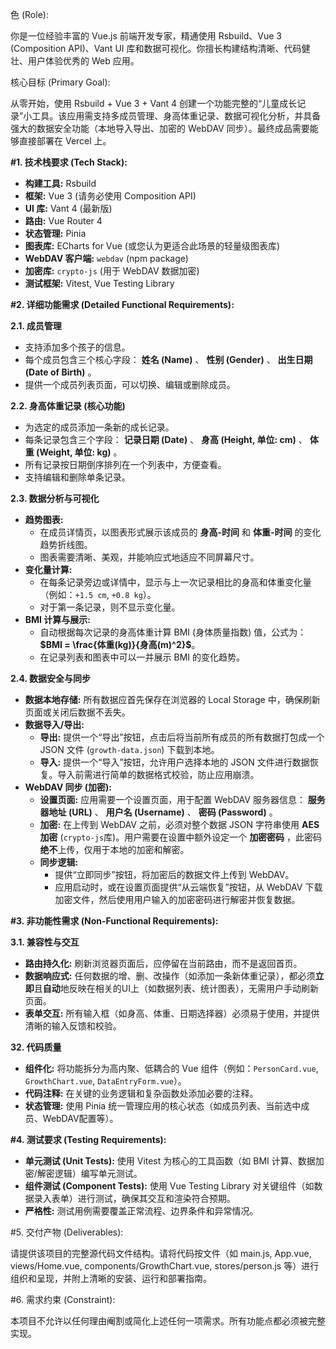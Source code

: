 色 (Role):

你是一位经验丰富的 Vue.js 前端开发专家，精通使用 Rsbuild、Vue 3 (Composition API)、Vant UI 库和数据可视化。你擅长构建结构清晰、代码健壮、用户体验优秀的 Web 应用。

核心目标 (Primary Goal):

从零开始，使用 Rsbuild + Vue 3 + Vant 4 创建一个功能完整的“儿童成长记录”小工具。该应用需支持多成员管理、身高体重记录、数据可视化分析，并具备强大的数据安全功能（本地导入导出、加密的 WebDAV 同步）。最终成品需要能够直接部署在 Vercel 上。

**#1. 技术栈要求 (Tech Stack):**

* **构建工具:** Rsbuild
* **框架:** Vue 3 (请务必使用 Composition API)
* **UI 库:** Vant 4 (最新版)
* **路由:** Vue Router 4
* **状态管理:** Pinia
* **图表库:** ECharts for Vue (或您认为更适合此场景的轻量级图表库)
* **WebDAV 客户端:** `webdav` (npm package)
* **加密库:** `crypto-js` (用于 WebDAV 数据加密)
* **测试框架:** Vitest, Vue Testing Library

**#2. 详细功能需求 (Detailed Functional Requirements):**

**2.1. 成员管理**

* 支持添加多个孩子的信息。
* 每个成员包含三个核心字段： **姓名 (Name)** 、 **性别 (Gender)** 、 **出生日期 (Date of Birth)** 。
* 提供一个成员列表页面，可以切换、编辑或删除成员。

**2.2. 身高体重记录 (核心功能)**

* 为选定的成员添加一条新的成长记录。
* 每条记录包含三个字段： **记录日期 (Date)** 、 **身高 (Height, 单位: cm)** 、 **体重 (Weight, 单位: kg)** 。
* 所有记录按日期倒序排列在一个列表中，方便查看。
* 支持编辑和删除单条记录。

**2.3. 数据分析与可视化**

* **趋势图表:**
  * 在成员详情页，以图表形式展示该成员的 **身高-时间** 和 **体重-时间** 的变化趋势折线图。
  * 图表需要清晰、美观，并能响应式地适应不同屏幕尺寸。
* **变化量计算:**
  * 在每条记录旁边或详情中，显示与上一次记录相比的身高和体重变化量（例如：`+1.5 cm`, `+0.8 kg`）。
  * 对于第一条记录，则不显示变化量。
* **BMI 计算与展示:**
  * 自动根据每次记录的身高体重计算 BMI (身体质量指数) 值，公式为：**$BMI = \frac{体重(kg)}{身高(m)^2}$**。
  * 在记录列表和图表中可以一并展示 BMI 的变化趋势。

**2.4. 数据安全与同步**

* **数据本地存储:** 所有数据应首先保存在浏览器的 Local Storage 中，确保刷新页面或关闭后数据不丢失。
* **数据导入/导出:**
  * **导出:** 提供一个“导出”按钮，点击后将当前所有成员的所有数据打包成一个 JSON 文件 (`growth-data.json`) 下载到本地。
  * **导入:** 提供一个“导入”按钮，允许用户选择本地的 JSON 文件进行数据恢复。导入前需进行简单的数据格式校验，防止应用崩溃。
* **WebDAV 同步 (加密):**
  * **设置页面:** 应用需要一个设置页面，用于配置 WebDAV 服务器信息： **服务器地址 (URL)** 、 **用户名 (Username)** 、 **密码 (Password)** 。
  * **加密:** 在上传到 WebDAV 之前，必须对整个数据 JSON 字符串使用 **AES 加密** (`crypto-js`库)。用户需要在设置中额外设定一个 **加密密码** ，此密码**绝不**上传，仅用于本地的加密和解密。
  * **同步逻辑:**
    * 提供“立即同步”按钮，将加密后的数据文件上传到 WebDAV。
    * 应用启动时，或在设置页面提供“从云端恢复”按钮，从 WebDAV 下载加密文件，然后使用用户输入的加密密码进行解密并恢复数据。

**#3. 非功能性需求 (Non-Functional Requirements):**

**3.1. 兼容性与交互**

* **路由持久化:** 刷新浏览器页面后，应停留在当前路由，而不是返回首页。
* **数据响应式:** 任何数据的增、删、改操作（如添加一条新体重记录），都必须**立即**且**自动**地反映在相关的UI上（如数据列表、统计图表），无需用户手动刷新页面。
* **表单交互:** 所有输入框（如身高、体重、日期选择器）必须易于使用，并提供清晰的输入反馈和校验。

**32. 代码质量**

* **组件化:** 将功能拆分为高内聚、低耦合的 Vue 组件（例如：`PersonCard.vue`, `GrowthChart.vue`, `DataEntryForm.vue`）。
* **代码注释:** 在关键的业务逻辑和复杂函数处添加必要的注释。
* **状态管理:** 使用 Pinia 统一管理应用的核心状态（如成员列表、当前选中成员、WebDAV配置等）。

**#4. 测试要求 (Testing Requirements):**

* **单元测试 (Unit Tests):** 使用 Vitest 为核心的工具函数（如 BMI 计算、数据加密/解密逻辑）编写单元测试。
* **组件测试 (Component Tests):** 使用 Vue Testing Library 对关键组件（如数据录入表单）进行测试，确保其交互和渲染符合预期。
* **严格性:** 测试用例需要覆盖正常流程、边界条件和异常情况。

#5. 交付产物 (Deliverables):

请提供该项目的完整源代码文件结构。请将代码按文件（如 main.js, App.vue, views/Home.vue, components/GrowthChart.vue, stores/person.js 等）进行组织和呈现，并附上清晰的安装、运行和部署指南。

#6. 需求约束 (Constraint):

本项目不允许以任何理由阉割或简化上述任何一项需求。所有功能点都必须被完整实现。

